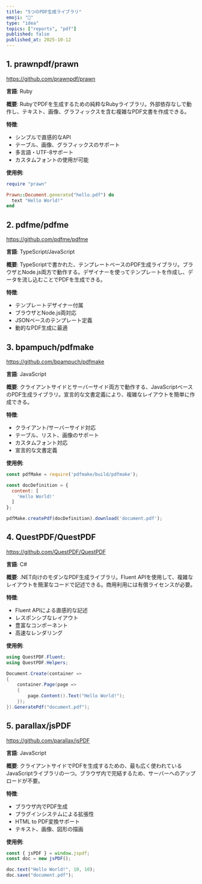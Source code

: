```yaml
---
title: "5つのPDF生成ライブラリ"
emoji: "📝"
type: "idea"
topics: ["reports", "pdf"]
published: false
published_at: 2025-10-12
---
```


## 1. prawnpdf/prawn

https://github.com/prawnpdf/prawn

**言語**: Ruby

**概要**: RubyでPDFを生成するための純粋なRubyライブラリ。外部依存なしで動作し、テキスト、画像、グラフィックスを含む複雑なPDF文書を作成できる。

**特徴**:
- シンプルで直感的なAPI
- テーブル、画像、グラフィックスのサポート
- 多言語・UTF-8サポート
- カスタムフォントの使用が可能

**使用例**:

```ruby
require "prawn"

Prawn::Document.generate("hello.pdf") do
  text "Hello World!"
end
```

## 2. pdfme/pdfme

https://github.com/pdfme/pdfme

**言語**: TypeScript/JavaScript

**概要**: TypeScriptで書かれた、テンプレートベースのPDF生成ライブラリ。ブラウザとNode.js両方で動作する。デザイナーを使ってテンプレートを作成し、データを流し込むことでPDFを生成できる。

**特徴**:
- テンプレートデザイナー付属
- ブラウザとNode.js両対応
- JSONベースのテンプレート定義
- 動的なPDF生成に最適

## 3. bpampuch/pdfmake

https://github.com/bpampuch/pdfmake

**言語**: JavaScript

**概要**: クライアントサイドとサーバーサイド両方で動作する、JavaScriptベースのPDF生成ライブラリ。宣言的な文書定義により、複雑なレイアウトを簡単に作成できる。

**特徴**:
- クライアント/サーバーサイド対応
- テーブル、リスト、画像のサポート
- カスタムフォント対応
- 宣言的な文書定義

**使用例**:

```javascript
const pdfMake = require('pdfmake/build/pdfmake');

const docDefinition = {
  content: [
    'Hello World!'
  ]
};

pdfMake.createPdf(docDefinition).download('document.pdf');
```

## 4. QuestPDF/QuestPDF

https://github.com/QuestPDF/QuestPDF

**言語**: C#

**概要**: .NET向けのモダンなPDF生成ライブラリ。Fluent APIを使用して、複雑なレイアウトを簡潔なコードで記述できる。商用利用には有償ライセンスが必要。

**特徴**:
- Fluent APIによる直感的な記述
- レスポンシブなレイアウト
- 豊富なコンポーネント
- 高速なレンダリング

**使用例**:

```csharp
using QuestPDF.Fluent;
using QuestPDF.Helpers;

Document.Create(container =>
{
    container.Page(page =>
    {
        page.Content().Text("Hello World!");
    });
}).GeneratePdf("document.pdf");
```

## 5. parallax/jsPDF

https://github.com/parallax/jsPDF

**言語**: JavaScript

**概要**: クライアントサイドでPDFを生成するための、最も広く使われているJavaScriptライブラリの一つ。ブラウザ内で完結するため、サーバーへのアップロードが不要。

**特徴**:
- ブラウザ内でPDF生成
- プラグインシステムによる拡張性
- HTML to PDF変換サポート
- テキスト、画像、図形の描画

**使用例**:

```javascript
const { jsPDF } = window.jspdf;
const doc = new jsPDF();

doc.text("Hello World!", 10, 10);
doc.save("document.pdf");
```
